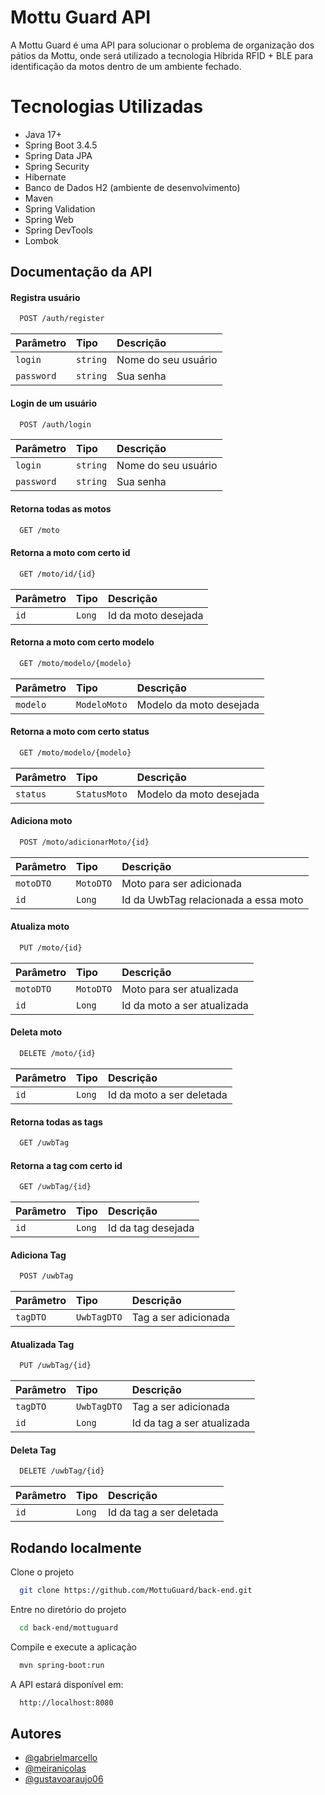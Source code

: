 
# Mottu Guard API

A Mottu Guard é uma API para solucionar o problema de organização dos pátios da Mottu, onde será utilizado a tecnologia Híbrida RFID + BLE para identificação da motos dentro de um ambiente fechado.

# Tecnologias Utilizadas

- Java 17+
- Spring Boot 3.4.5
- Spring Data JPA
- Spring Security
- Hibernate
- Banco de Dados H2 (ambiente de desenvolvimento)
- Maven
- Spring Validation
- Spring Web
- Spring DevTools
- Lombok


## Documentação da API

#### Registra usuário

```bash
  POST /auth/register
```

| Parâmetro   | Tipo       | Descrição                           |
| :---------- | :--------- | :---------------------------------- |
| `login` | `string` | Nome do seu usuário |
| `password` | `string` | Sua senha |


#### Login de  um usuário

```bash
  POST /auth/login
```

| Parâmetro   | Tipo       | Descrição                                   |
| :---------- | :--------- | :------------------------------------------ |
| `login` | `string` | Nome do seu usuário |
| `password` | `string` | Sua senha |

#### Retorna todas as motos

```bash
  GET /moto
```

#### Retorna a moto com certo id

```bash
  GET /moto/id/{id}
```

| Parâmetro   | Tipo       | Descrição                                   |
| :---------- | :--------- | :------------------------------------------ |
| `id` | `Long` | Id da moto desejada |

#### Retorna a moto com certo modelo

```bash
  GET /moto/modelo/{modelo}
```

| Parâmetro   | Tipo       | Descrição                                   |
| :---------- | :--------- | :------------------------------------------ |
| `modelo` | `ModeloMoto` | Modelo da moto desejada |

#### Retorna a moto com certo status

```bash
  GET /moto/modelo/{modelo}
```

| Parâmetro   | Tipo       | Descrição                                   |
| :---------- | :--------- | :------------------------------------------ |
| `status` | `StatusMoto` | Modelo da moto desejada |

#### Adiciona moto

```bash
  POST /moto/adicionarMoto/{id}
```

| Parâmetro   | Tipo       | Descrição                                   |
| :---------- | :--------- | :------------------------------------------ |
| `motoDTO` | `MotoDTO` | Moto para ser adicionada |
| `id` | `Long` | Id da UwbTag relacionada a essa moto |

#### Atualiza moto

```bash
  PUT /moto/{id}
```

| Parâmetro   | Tipo       | Descrição                                   |
| :---------- | :--------- | :------------------------------------------ |
| `motoDTO` | `MotoDTO` | Moto para ser atualizada |
| `id` | `Long` | Id da moto a ser atualizada |

#### Deleta moto

```bash
  DELETE /moto/{id}
```

| Parâmetro   | Tipo       | Descrição                                   |
| :---------- | :--------- | :------------------------------------------ |
| `id` | `Long` | Id da moto a ser deletada |

#### Retorna todas as tags

```bash
  GET /uwbTag
```

#### Retorna a tag com certo id

```bash
  GET /uwbTag/{id}
```

| Parâmetro   | Tipo       | Descrição                                   |
| :---------- | :--------- | :------------------------------------------ |
| `id` | `Long` | Id da tag desejada |


#### Adiciona Tag

```bash
  POST /uwbTag
```

| Parâmetro   | Tipo       | Descrição                                   |
| :---------- | :--------- | :------------------------------------------ |
| `tagDTO` | `UwbTagDTO` | Tag a ser adicionada |

#### Atualizada Tag

```bash
  PUT /uwbTag/{id}
```

| Parâmetro   | Tipo       | Descrição                                   |
| :---------- | :--------- | :------------------------------------------ |
| `tagDTO` | `UwbTagDTO` | Tag a ser adicionada |
| `id` | `Long` | Id da tag a ser atualizada |

#### Deleta Tag

```bash
  DELETE /uwbTag/{id}
```

| Parâmetro   | Tipo       | Descrição                                   |
| :---------- | :--------- | :------------------------------------------ |
| `id` | `Long` | Id da tag a ser deletada |







## Rodando localmente

Clone o projeto

```bash
  git clone https://github.com/MottuGuard/back-end.git
```

Entre no diretório do projeto

```bash
  cd back-end/mottuguard
```

Compile e execute a aplicação

```bash
  mvn spring-boot:run
```

A API estará disponível em:

```bash
  http://localhost:8080
```


## Autores

- [@gabrielmarcello](https://github.com/gabrielmarcello)
- [@meiranicolas](https://github.com/meiranicolas)
- [@gustavoaraujo06](https://github.com/gustavoaraujo06)

